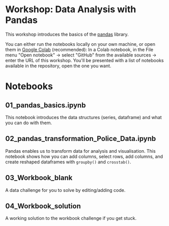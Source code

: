 # Workshop: Data Analysis with Pandas
This workshop introduces the basics of the [pandas](https://pandas.pydata.org/docs/user_guide/index.html#) library.

You can either run the notebooks locally on your own machine, or open them in [Google Colab](https://colab.research.google.com/) (recommended): In a Colab notebook, in the File menu "Open notebook" -> select "GitHub" from the available sources -> enter the URL of this workshop. You'll be presented with a list of notebooks available in the repository, open the one you want.

# Notebooks

## 01_pandas_basics.ipynb
This notebook introduces the data structures (series, dataframe) and what you can do with them. 

## 02_pandas_transformation_Police_Data.ipynb
Pandas enables us to transform data for analysis and visualisation. This notebook shows how you can add columns, select rows, add columns, and create reshaped dataframes with `groupby()` and `crosstab()`.

## 03_Workbook_blank
A data challenge for you to solve by editing/adding code. 

## 04_Workbook_solution
A working solution to the workbook challenge if you get stuck.